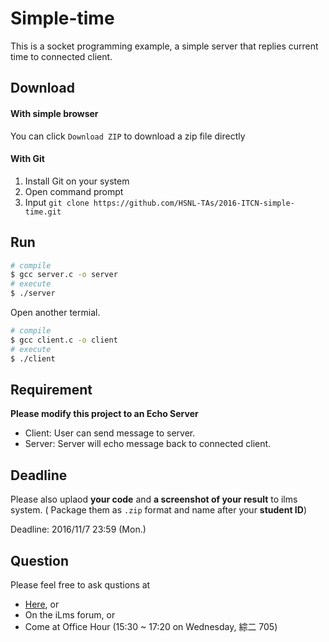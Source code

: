 # Simple-time
This is a socket programming example, a simple server that replies current time to connected client.<br>

## Download
#### With simple browser

You can click `Download ZIP` to download a zip file directly

#### With Git

1. Install Git on your system
2. Open command prompt
3. Input `git clone https://github.com/HSNL-TAs/2016-ITCN-simple-time.git`

## Run

```sh
# compile
$ gcc server.c -o server
# execute
$ ./server
```
Open another termial.
```sh
# compile
$ gcc client.c -o client
# execute
$ ./client
```
## Requirement
**Please modify this project to an Echo Server**
- Client: User can send message to server.
- Server:	Server will	echo message back to connected client.

## Deadline
Please also uplaod **your code** and **a screenshot of your result** to ilms system.
( Package them as `.zip` format and name after your **student ID**)

Deadline: 2016/11/7 23:59 (Mon.)

## Question
Please feel free to ask qustions at
- [Here](https://github.com/HSNL-TAs/2016-ITCN-simple-time/issues), or
- On the iLms forum, or
- Come at Office Hour (15:30 ~ 17:20 on Wednesday, 綜二 705)

